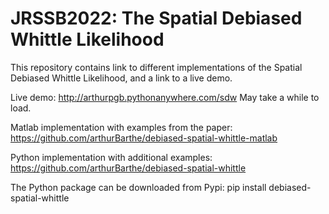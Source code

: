 # JRSSB2022: The Spatial Debiased Whittle Likelihood
This repository contains link to different implementations of the Spatial Debiased Whittle Likelihood, and a link to a live demo.

Live demo: http://arthurpgb.pythonanywhere.com/sdw
May take a while to load.

Matlab implementation with examples from the paper: https://github.com/arthurBarthe/debiased-spatial-whittle-matlab

Python implementation with additional examples: https://github.com/arthurBarthe/debiased-spatial-whittle

The Python package can be downloaded from Pypi: pip install debiased-spatial-whittle
